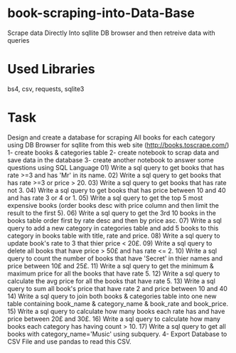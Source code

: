 # book-scraping-into-Data-Base
Scrape data Directly Into sqllite DB browser and then retreive data with queries
# Used Libraries
bs4, csv, requests, sqlite3
# Task
Design and create a database for scraping All books for each category using DB Browser for sqllite from this web site (http://books.toscrape.com/)
1- create books & categories table
2- create notebook to scrap data and save data in the database
3- create another notebook to answer some questions using SQL Language
	01) Write a sql query to get books that has rate >=3 and has 'Mr' in its name.
	02) Write a sql query to get books that has rate >=3 or price > 20.
	03) Write a sql query to get books that has rate not 3.
	04) Write a sql query to get books that has price between 10 and 40 and has rate 3 or 4 or 1.
	05) Write a sql query to get the top 5 most expensive books (order books desc with price column and then limit the result to the first 5).
	06) Write a sql query to get the 3rd 10 books in the books table order first by rate desc and then by price asc.
	07) Write a sql query to add a new category in categories table and add 5 books to this category in books table with title, rate and price.
	08) Write a sql query to update book's rate to 3 that thier price < 20£.
	09) Write a sql query to delete all books that have price > 50£ and has rate <= 2.
	10) Write a sql query to count the number of books that have 'Secret' in thier names and price between 10£ and 25£.
	11) Write a sql query to get the minimum & maximum price for all the books that have rate 5.
	12) Write a sql query to calculate the avg price for all the books that have rate 5.
	13) Write a sql query to sum all book's price that have rate 2 and price between 10 and 40
	14) Write a sql query to join both books & categories table into one new table containing book_name & category_name & book_rate and book_price.
	15) Write a sql query to calculate how many books each rate has and have price between 20£ and 30£.
	16) Write a sql query to calculate how many books each category has having count > 10.
	17) Write a sql query to get all books with category_name='Music' using subquery.
4- Export Database to CSV File and use pandas to read this CSV.
